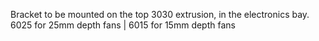  Bracket to be mounted on the top 3030 extrusion, in the electronics bay. 6025 for 25mm depth fans | 6015 for 15mm depth fans
